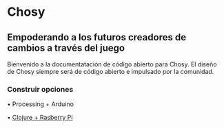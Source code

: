 # Chosy

## Empoderando a los futuros creadores de cambios a través del juego


Bienvenido a la documentatación de código abierto para Chosy. El diseño de Chosy siempre será de código abierto e impulsado por la comunidad.

### Construir opciones
• Processing + Arduino

• [Clojure + Rasberry Pi](Build.md)
